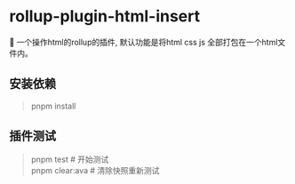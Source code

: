 # rollup-plugin-html-insert

🍣 一个操作html的rollup的插件, 默认功能是将html css js 全部打包在一个html文件内。  


## 安装依赖
> pnpm install

## 插件测试
> pnpm test       # 开始测试  
> pnpm clear:ava  # 清除快照重新测试

